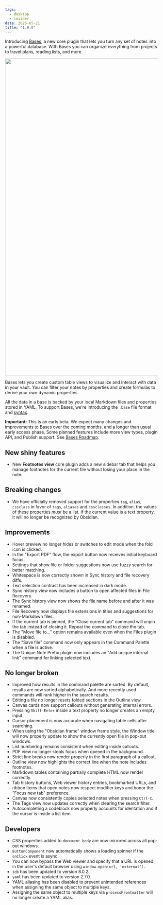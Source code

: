 ```yaml
---
tags:
  - desktop
  - insider
date: 2025-05-21
title: "1.9.0"
---
```

Introducing [Bases](https://help.obsidian.md/bases), a new core plugin that lets you turn any set of notes into a powerful database. With Bases you can organize everything from projects to travel plans, reading lists, and more. 

<img width="1043" alt="" src="https://github.com/user-attachments/assets/89c8c400-39ef-4eca-8551-c31b7a1d172b" />

Bases lets you create custom table views to visualize and interact with data in your vault. You can filter your notes by properties and create formulas to derive your own dynamic properties. 

All the data in a base is backed by your local Markdown files and properties stored in YAML. To support Bases, we're introducing the `.base` file format and [syntax](https://help.obsidian.md/bases/syntax).

**Important:** This is an early beta. We expect many changes and improvements to Bases over the coming months, and a longer than usual early access phase. Some planned features include more view types, plugin API, and Publish support. See [Bases Roadmap](https://help.obsidian.md/bases/roadmap).

## New shiny features

- New **Footnotes view** core plugin adds a new sidebar tab that helps you manage footnotes for the current file without losing your place in the note.

## Breaking changes

- We have officially removed support for the properties `tag`, `alias`, `cssclass` in favor of `tags`, `aliases` and `cssclasses`. In addition, the values of these properties *must* be a list. If the current value is a text property, it will no longer be recognized by Obsidian.

## Improvements

- Hover preview no longer hides or switches to edit mode when the fold icon is clicked.
- In the "Export PDF" flow, the export button now receives initial keyboard focus.
- Settings that show file or folder suggestions now use fuzzy search for better matching.
- Whitespace is now correctly shown in Sync history and file recovery diffs.
- Text selection contrast has been increased in dark mode.
- Sync history view now includes a button to open affected files in File Recovery.
- The Sync history view now shows the file name before and after it was renamed.
- File Recovery now displays file extensions in titles and suggestions for non-Markdown files.
- If the current tab is pinned, the "Close current tab" command will unpin the tab instead of closing it. Repeat the command to close the tab.
- The "Move file to..." option remains available even when the Files plugin is disabled.
- The "Save file" command now only appears in the Command Palette when a file is active.
- The Unique Note Prefix plugin now includes an "Add unique internal link" command for linking selected text.

## No longer broken

- Improved how results in the command palette are sorted. By default, results are now sorted alphabetically. And more recently used commands will rank higher in the search results.
- Editing a file no longer resets folded sections in the Outline view.
- Canvas cards now support callouts without generating internal errors.
- Pressing `Shift-Enter` inside a text property no longer creates an empty input.
- Cursor placement is now accurate when navigating table cells after searching.
- When using the "Obsidian frame" window frame style, the Window title will now properly update to show the currently open file in pop-out windows.
- List numbering remains consistent when editing inside callouts.
- PDF view no longer steals focus when opened in the background.
- Strict line breaks now render properly in the first paragraph of a callout.
- Outline view now highlights the correct line when the note includes footnotes.
- Markdown tables containing partially complete HTML now render correctly.
- Tab history buttons, Web viewer history entries, bookmarked URLs, and ribbon items that open notes now respect modifier keys and honor the "Focus new tab" preference.
- Canvas now consistently copies selected notes when pressing `Ctrl-C`.
- The Tags view now updates correctly when clearing the search filter.
- Autocompleting a codeblock now properly accounts for identation and if the cursor is inside a list item.

## Developers

- CSS properties added to `document.body` are now mirrored across all pop-out windows.
- `ButtonComponent` now automatically shows a loading spinner if the `onClick` event is async.
- You can now bypass the Web viewer and specify that a URL is opened in the user's default browser using `window.open(url, 'external')`.
- `idb` has been updated to version 8.0.2.
- `yaml` has been updated to version 2.7.0.
- YAML aliasing has been disabled to prevent unintended references when assigning the same object to multiple keys.
- Assigning the same object to multiple keys via `processFrontmatter` will no longer create a YAML alias.
